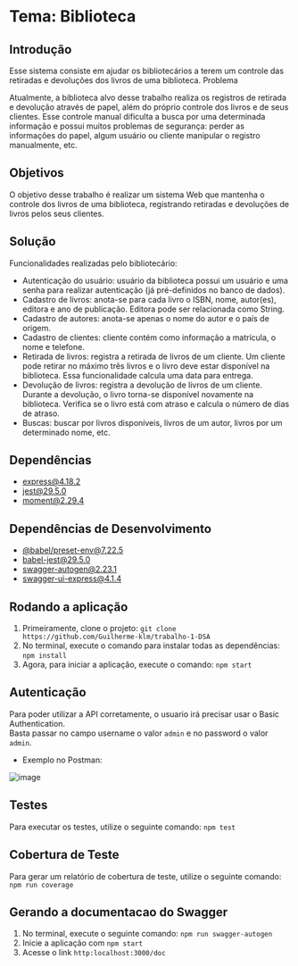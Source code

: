 # Tema: Biblioteca
## Introdução
Esse sistema consiste em ajudar os bibliotecários a terem um
controle das retiradas e devoluções dos livros de uma biblioteca.
Problema

Atualmente, a biblioteca alvo desse trabalho realiza os registros
de retirada e devolução através de papel, além do próprio controle
dos livros e de seus clientes. Esse controle manual dificulta a
busca por uma determinada informação e possui muitos
problemas de segurança: perder as informações do papel, algum
usuário ou cliente manipular o registro manualmente, etc.

## Objetivos
O objetivo desse trabalho é realizar um sistema Web que
mantenha o controle dos livros de uma biblioteca, registrando
retiradas e devoluções de livros pelos seus clientes.

## Solução
Funcionalidades realizadas pelo bibliotecário:
- Autenticação do usuário: usuário da biblioteca possui um
usuário e uma senha para realizar autenticação (já pré-definidos
no banco de dados).
- Cadastro de livros: anota-se para cada livro o ISBN, nome,
autor(es), editora e ano de publicação. Editora pode ser
relacionada como String.
- Cadastro de autores: anota-se apenas o nome do autor e o país de
origem.
- Cadastro de clientes: cliente contém como informação a
matrícula, o nome e telefone.
- Retirada de livros: registra a retirada de livros de um cliente. Um
cliente pode retirar no máximo três livros e o livro deve estar 
disponível na biblioteca. Essa funcionalidade calcula uma data
para entrega.
- Devolução de livros: registra a devolução de livros de um cliente.
Durante a devolução, o livro torna-se disponível novamente na
biblioteca. Verifica se o livro está com atraso e calcula o número
de dias de atraso.
- Buscas: buscar por livros disponíveis, livros de um autor, livros
por um determinado nome, etc.

## Dependências
- [express@4.18.2](https://www.npmjs.com/package/express/v/4.18.2)
- [jest@29.5.0](https://www.npmjs.com/package/jest/v/29.5.0)
- [moment@2.29.4](https://www.npmjs.com/package/moment/v/2.29.4)

## Dependências de Desenvolvimento
- [@babel/preset-env@7.22.5](https://www.npmjs.com/package/@babel/preset-env/v/7.22.5)
- [babel-jest@29.5.0](https://www.npmjs.com/package/babel-jest/v/29.5.0)
- [swagger-autogen@2.23.1](https://www.npmjs.com/package/swagger-autogen/v/2.23.1)
- [swagger-ui-express@4.1.4](https://www.npmjs.com/package/swagger-ui-express/v/4.1.4)

## Rodando a aplicação

1. Primeiramente, clone o projeto: `git clone https://github.com/Guilherme-klm/trabalho-1-DSA`
2. No terminal, execute o comando para instalar todas as dependências: `npm install`
3. Agora, para iniciar a aplicação, execute o comando: `npm start`

## Autenticação
Para poder utilizar a API corretamente, o usuario irá precisar usar o Basic Authentication.  
Basta passar no campo username o valor `admin` e no password o valor `admin`.  

- Exemplo no Postman: 

![image](https://github.com/Guilherme-klm/trabalho-1-DSA/assets/57548840/2e726273-2bc9-437a-a411-d87fd1574abf)

## Testes
Para executar os testes, utilize o seguinte comando:
`npm test`

## Cobertura de Teste
Para gerar um relatório de cobertura de teste, utilize o seguinte comando:
`npm run coverage`

## Gerando a documentacao do Swagger
1. No terminal, execute o seguinte comando: `npm run swagger-autogen`
2. Inicie a aplicação com `npm start`
3. Acesse o link `http:localhost:3000/doc`
